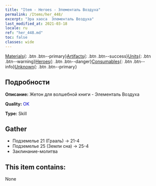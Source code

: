 ```yaml
---
title: "Item - Heroes - Элементаль Воздуха"
permalink: /Items/her_448/
excerpt: "Эра хаоса  Элементаль Воздуха"
last_modified_at: 2021-03-18
locale: ru
ref: "her_448.md"
toc: false
classes: wide
---
```

 [Materials](/ru/Items/){: .btn .btn--primary}[Artifacts](/ru/Items/Artifacts/){: .btn .btn--success}[Units](/ru/Items/Units/){: .btn .btn--warning}[Heroes](/ru/Items/Heroes/){: .btn .btn--danger}[Consumables](/ru/Items/Consumables/){: .btn .btn--info}[Unknown](/ru/Items/Unknown/){: .btn .btn--primary}

## Подробности
 **Описание:** Жетон для волшебной книги - Элементаль Воздуха

 **Quality:** <span style="color: #0000CD">OK</span>

 **Type:** Skill

## Gather

*    Подземелье 21 (Грааль) -> 21-4 
*    Подземелье 25 (Земли сна) -> 25-4 
*    Заклинание-молитва 

## This item contains:

  None

